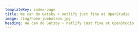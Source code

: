 ```yaml
---
templateKey: index-page
title: We can do Gatsby + netlify just fine at OpenStudio
image: /img/home-jumbotron.jpg
heading: We can do Gatsby + netlify just fine at OpenStudio
---
```

